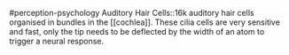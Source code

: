 #perception-psychology 
Auditory Hair Cells::16k auditory hair cells organised in bundles in the [[cochlea]]. These cilia cells are very sensitive and fast, only the tip needs to be deflected by the width of an atom to trigger a neural response.